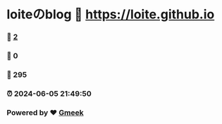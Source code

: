 # loiteのblog :link: https://loite.github.io 
### :page_facing_up: [2](https://loite.github.io/tag.html) 
### :speech_balloon: 0 
### :hibiscus: 295 
### :alarm_clock: 2024-06-05 21:49:50 
### Powered by :heart: [Gmeek](https://github.com/Meekdai/Gmeek)
